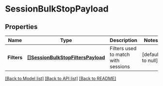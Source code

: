# SessionBulkStopPayload

## Properties
Name | Type | Description | Notes
------------ | ------------- | ------------- | -------------
**Filters** | [**[]SessionBulkStopFiltersPayload**](SessionBulkStopFiltersPayload.md) | Filters used to match with sessions | [default to null]

[[Back to Model list]](../README.md#documentation-for-models) [[Back to API list]](../README.md#documentation-for-api-endpoints) [[Back to README]](../README.md)


